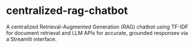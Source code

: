 # centralized-rag-chatbot
A centralized Retrieval-Augmented Generation (RAG) chatbot using TF-IDF for document retrieval and LLM APIs for accurate, grounded responses via a Streamlit interface.
